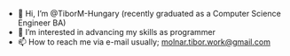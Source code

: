 - 👋 Hi, I’m @TiborM-Hungary (recently graduated as a Computer Science Engineer BA)
- 👀 I’m interested in advancing my skills as programmer
- 📫 How to reach me via e-mail usually; molnar.tibor.work@gmail.com

<!---
TiborM-Hungary/TiborM-Hungary is a ✨ special ✨ repository because its `README.md` (this file) appears on your GitHub profile.
You can click the Preview link to take a look at your changes.
--->
